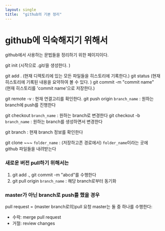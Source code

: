 ```yaml
---
layout: single
title:  "github의 기본 정리"
---
```


# github에 익숙해지기 위해서
github에서 사용하는 문법들을 정리하기 위한 페이지이다.

git init (시작으로 .git/을 생성한다. )

git add . (현재 디렉토리에 있는 모든 파일들을 히스토리에 기록한다.)
git status (현재 히스토리에 기록된 내용을 요약하여 볼 수 있다. )
git commit -m "commit name" (현재 히스토리를 'commit name'으로 저장한다.)

git remote -v : 현재 연결고리를 확인한다.
git push origin `branch_name` : 원하는 branch에 push를 진행한다

git checkout `branch_name` : 원하는 branch로 변경한다
git checkout -b `branch_name` : 원하는 branch를 생성하면서 변경한다

git branch : 현재 branch 정보를 확인한다

git clone ~~~ `folder_name` : (저장하고픈 경로에서) `folder_name`이라는 곳에 github 파일들을 내려받는다

### 새로운 버전 pull하기 위해서는
1. git add ., git commit -m "abcd"를 수행한다
2. git pull origin `branch_name` : 해당 branch로부터 동기화

### master가 아닌 branch로 push를 했을 경우
pull request = (master branch로의)pull 요청
master는 둘 중 하나를 수행한다:
* 수락: merge pull request
* 거절: review changes
